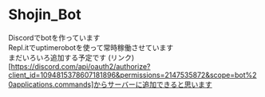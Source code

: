 # Shojin_Bot
Discordでbotを作っています  
Repl.itでuptimerobotを使って常時稼働させています  
まだいろいろ追加する予定です
(リンク)[https://discord.com/api/oauth2/authorize?client_id=1094815378607181896&permissions=2147535872&scope=bot%20applications.commands]からサーバーに追加できると思います
